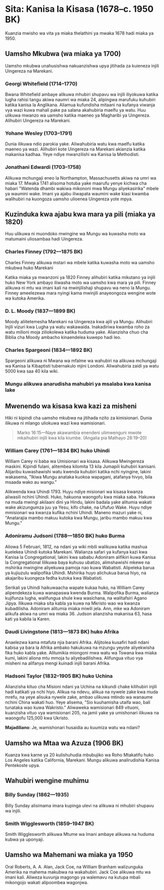 # Sita: Kanisa la Kisasa (1678–c. 1950 BK)

Kuanzia mwisho wa vita ya miaka thelathini ya mwaka 1678 hadi miaka ya 1950.

## Uamsho Mkubwa (wa miaka ya 1700)

Uamsho mkubwa unahusishwa nakuanzishwa upya jitihada za kuieneza injili Uingereza na Marekani.

### Georgi Whitefield (1714–1770)

Bwana Whitefield ambaye alikuwa mhubiri shupavu wa injili iliyokuwa katika lugha rahisi tangu akiwa naumri wa miaka 24, alipingwa marufuku kuhubiri katika kanisa la Anglikana. Aliamua kufundisha mitaani na kufanya viwanja vya wazi kuwa mahali pake pa salana akahubiria maelfu ya watu. Huu ulikuwa mwanzo wa uamsho katika maeneo ya Magharibi ya Uingereza. Alihubiri Uingereza na Marekani.

### Yohane Wesley (1703–1791)

Dunia ilikuwa ndio parokia yake. Aliwahubiria watu kwa maelfu katika maeneo ya wazi. Alihubiri kote Uingereza na Marekani akianzia katika makanisa kadhaa. Yeye ndiye mwanzilishi wa Kanisa la Methodisti.

### Jonathani Edwardi (1703–1758)

Alikuwa mchungaji eneo la Northampton, Massachusetts akiwa na umri wa miaka 17. Mwaka 1741 alisoma hotuba yake maarufu yenye kichwa cha habari "Watenda dhambi wakiwa mikononi mwa Mungu aliyekasirika" mbele ya waumini wake. Imani ya ajabu iliwapata waumini wake kiasi kwamba walihubiri na kuongoza uamsho ulioenea Uingereza yote mpya.

## Kuzinduka kwa ajabu kwa mara ya pili (miaka ya 1820)

Huu ulikuwa ni muondoko mwingine wa Mungu wa kuwasha moto wa matumaini uliosambaa hadi Uingereza.

### Charles Finney (1792—1875 BK)

Charles Finney alikuwa mstari wa mbele katika kuwasha moto wa uamsho mkubwa huko Marekani

Katika miaka ya mwanzoni ya 1820 Finney alihubiri katika mikutano ya injili huko New York ambayo iliwasha moto wa uamsho kwa mara ya pili. Finney alikuwa ni mtu wa imani kali na mwinjilishaji shupavu wa neno la Mungu. Finney ameelezewa mara nyingi kama mwinjili anayeongoza wengine wote wa kutoka Amerika.

### D. L. Moody (1837—1899 BK)

Moody aliitetemesha Marekani na Uingereza kwa ajili ya Mungu. Alihubiri Injili vizuri kwa Lugha ya watu wakawaida. Inakadiriwa kwamba roho za watu milioni moja ziliokolewa katika huduma yake. Alianzisha chuo cha Biblia cha Moody ambacho kinaendelea kuwepo hadi leo.

### Charles Spargeoni (1834—1892 BK)

Spargeoni alikuwa ni Mwana wa mfalme wa wahubiri na alikuwa mchungaji wa Kanisa la Kibaptisti tubernakulo mjini Londoni. Aliwahubiria zaidi ya watu 5000 kwa saa 40 kila wiki.

### Mungu alikuwa anarudisha mahubiri ya msalaba kwa kanisa lake

## Mwenendo wa kisasa kwa kazi za misheni

Hiki ni kipindi cha uamsho mkubwa na jitihada nzito za kimisionari. Dunia ilikuwa ni mlango uliokuwa wazi kwa wamisionari.

> Marko 16:15&mdash;Naye akawambia enendeni ulimwenguni mwote mkaihubiri injili kwa kila kiumbe. (Angalia pia Mathayo 28:19–20)

### William Carey (1761—1834 BK) huko Uhindi

William Carey ni baba wa Umisionari wa kisasa. Alikuwa Mwingereza maskini. Kipindi fulani, alitembea kilomita 13 kila Jumapili kuhubiri kanisani. Alijaribu kuwashawishi watu kwenda kuhubiri katika nchi nyingine, lakini wakasema, "Ikiwa Mungu anataka kuokoa wapagani, atafanya hivyo, bila msaada wako au wangu."

Alikwenda kwa Uhindi 1793. Huyu ndiye misionari wa kisasa kwanza aliwasili nchini Uhindi. Huko, hakuona waongofu kwa miaka saba. Hakuwa na muda mwingi akilaani dini ya Hindu, lakini badala yake alitumia wakati wake akizungumza juu ya Yesu, kifo chake, na Ufufuo Wake. Huyu ndiye mmisionari wa kwanza kufika nchini Uhindi. Maneno mazuri yake ni, "Anatarajia mambo makuu kutoka kwa Mungu, jaribu mambo makuu kwa Mungu."

### Adoniramu Judsoni (1788—1850 BK) huko Burma

Aliowa 5 Februari, 1812, na ndani ya wiki mbili walikuwa katika mashua kuelekea Uhindi kutoka Marekani. Walianza safari ya kufanya kazi kwa Kanisa la Congregational, lakini kwa sababu Adoniram alifikiri kuwa Kanisa la Congregational lilikuwa baya kuhusu ubatizo, alimshawishi mkewe na mshirika mwingine aliyekuwa pamoja nao kuwa Wabatisti. Alipeleka barua ya kujiuzulu walipofika Uhindi. Mshirika huyo alichukua barua hiyo, na akajaribu kuongeza fedha kutoka kwa Wabatisti.

Serikali ya Uhindi haikuwaacha wapate kukaa huko, na William Carey alipendekeza kuwa wanapaswa kwenda Burma. Walipofika Burma, walianza kujifunza lugha, walifungua shule kwa wasichana, na walitafsiri Agano Jipya. Ilikuwa miaka sita kabla ya kuwa na Mkristo wao wa kwanza kubadilisha. Adoniram alitumia miaka miwili jela. Ann, mke wa Adoniram alikufa akiwa na umri wa miaka 36. Judson alianzisha makanisa 63, hasa kati ya kabila la Karen.

### Daudi Livingstone (1813—1873 BK) huko Afrika

Anaelezwa kama mtafuta njia barani Afrika. Alijitolea kusafiri hadi ndani kabisa ya bara la Afrika ambako hakukuwa na mzungu yeyote aliyekwisha fika huko kabla yake. Alitumikia miongoni mwa watu wa Tswana kwa miaka kumi, lakini aliona mtu mmoja tu aliyebadilishwa. Alifungua vituo vya misheni na alifanya mengi kuinadi injili barani Afrika.

### Hadsoni Taylor (1832–1905 BK) huko Uchina

Alianzisha kituo cha Misioni ndani ya Uchina na kikundi chake kilihubiri injili hadi katikati ya nchi hiyo. Alikua na ndevu, alikua na nywele zake kwa muda mrefu, na yeye alisuka nywele zake, ambao ulikuwa mtindo wa wanaume nchini China wakati huo. Yeye alisema, "Sio kuuhamisha utaifa wao, bali tunataka wao kuwa Wakristo." Aliwaweka wamisionari 849 vituoni, kuanzisha vituo vya wamisionari 205, na jamii yake ya umishonari ilikuwa na waongofu 125,000 kwa Ukristo.

**Majadiliano**: Je, wamishonari husaidia au kuumiza watu wa ndani?

## Uamsho wa Mtaa wa Azuza (1906 BK)

Kuanza kwa karne ya 20 kulishuhudia mbubujiko wa Roho Mtakatifu huko Los Angeles katika California, Marekani. Mungu alikuwa analirudishia Kanisa Pentekoste upya.

## Wahubiri wengine muhimu

### Billy Sunday (1862—1935)

Billy Sunday alisimama imara kupinga ulevi na alikuwa ni mhubiri shupavu wa injili.

### Smith Wigglesworth (1859–1947 BK)

Smith Wigglesworth alikuwa Mtume wa Imani ambaye alikuwa na huduma kubwa ya uponyaji.

## Uamsho wa Mahemani wa miaka ya 1950

Oral Roberts, A. A. Alan, Jack Coe, na William Branham walizunguka Amerika na mahema makubwa na wakahubiri. Jack Coe alikuwa mtu wa imani kali. Aliweza kuvunja magongo ya walemavu na kutupa mbali mikongojo wakati alipoombea wagonjwa.
